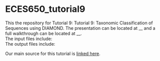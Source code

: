 # ECES650_tutorial9

This the repository for Tutorial 9: Tutorial 9: Taxonomic Classification of Sequences using DIAMOND. 
The presentation can be located at __ and a full walkthrough can be located at __.  
The input files include:  
The output files include:  

Our main source for this tutorial is [linked here](https://github.com/bbuchfink/diamond/wiki).
